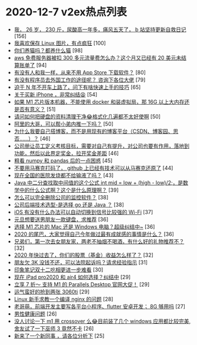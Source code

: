 # 2020-12-7 v2ex热点列表

+ [我， 26 岁， 230 斤，尿酸高一年多，痛风五天了， b 站坚持更新自救日记](https://www.v2ex.com/t/732765#reply156) [156]
+ [我喜欢保存 Linux 图片，有点疯狂](https://www.v2ex.com/t/732816#reply100) [100]
+ [你们养猫吗？都养什么猫](https://www.v2ex.com/t/732876#reply98) [98]
+ [aws 免费服务器被扣 300 多元流量费怎么办？这个月又已经有 20 美元未结算账单了](https://www.v2ex.com/t/732882#reply94) [94]
+ [有没有人和我一样，从来不用 App Store 下载软件？](https://www.v2ex.com/t/732755#reply80) [80]
+ [有没有程序员去外国工作的途径呢？ 咨询下各位大佬](https://www.v2ex.com/t/732836#reply79) [79]
+ [迫于 N 年不开车上路了，问下有啥快速上手的技巧](https://www.v2ex.com/t/732761#reply65) [65]
+ [关于买新 iPhone ，非常纠结😫](https://www.v2ex.com/t/732897#reply54) [54]
+ [如果 M1 芯片版本机器，不能使用 docker 和装虚拟局，那 16G 以上大内存还是否有意义？](https://www.v2ex.com/t/732804#reply51) [51]
+ [请问如何把硬盘的资料清理干净😂格式化几遍都不太好使啊](https://www.v2ex.com/t/732766#reply50) [50]
+ [阿里的大哥，可以帮小弟内推一下吗？](https://www.v2ex.com/t/732802#reply50) [50]
+ [为什么我要自己搭博客，而不是用现有的博客平台（CSDN、博客园、思否……）？](https://www.v2ex.com/t/732774#reply46) [46]
+ [公司册让员工定义考核目标，需要对自己有提升，对公司也要有作用，落地到功能，然后以此界定奖金，拉开奖金差距](https://www.v2ex.com/t/732840#reply46) [46]
+ [粗看 numpy 和 pandas 后的一点困惑](https://www.v2ex.com/t/732958#reply45) [45]
+ [不要用马赛克打码了， github 上已经有技术可以从马赛克还原了](https://www.v2ex.com/t/732891#reply44) [44]
+ [现在全国的医院发烧都不给输液了吗？](https://www.v2ex.com/t/732929#reply43) [43]
+ [Java 中二分查找取中间值的这个公式 int mid = low + (high - low)/2;，是数学中的什么公式啊？这个是什么原理啊？](https://www.v2ex.com/t/732827#reply39) [39]
+ [怎么可以完全删除公司的监控软件？](https://www.v2ex.com/t/732834#reply38) [38]
+ [公司后端技术选型-是选择 go 还是 Java ？](https://www.v2ex.com/t/733096#reply38) [38]
+ [iOS 有没有什么办法可以自动切换到信号比较强的 Wi-Fi](https://www.v2ex.com/t/732776#reply37) [37]
+ [元旦想要送男朋友一款键盘，求推荐](https://www.v2ex.com/t/732956#reply36) [36]
+ [选择 M1 芯片的 Mac 还是 Windows 电脑？超级纠结中~](https://www.v2ex.com/t/733074#reply36) [36]
+ [2020 的尾巴，大家觉得自己今年做过最有成就感的事情是什么？](https://www.v2ex.com/t/732901#reply36) [36]
+ [兄弟们，第一次去女朋友家，两老不抽烟不喝酒，有什么好的礼物推荐不？](https://www.v2ex.com/t/732957#reply32) [32]
+ [2020 年快过去了，你们的股票（基金）收益怎么样了？](https://www.v2ex.com/t/732982#reply32) [32]
+ [朋友欠 3K 没钱不还，可以法院起诉吗？请求经验指示](https://www.v2ex.com/t/732812#reply31) [31]
+ [印象笔记双十二吃相更进一步难看](https://www.v2ex.com/t/732819#reply30) [30]
+ [现在 iPad pro2020 和 air4 如何选择？纠结中](https://www.v2ex.com/t/732998#reply29) [29]
+ [立享 7 折～ 支持 M1 的 Parallels Desktop 官网大促！](https://www.v2ex.com/t/732842#reply29) [29]
+ [运气蛮好的抢到两张 3060ti](https://www.v2ex.com/t/732848#reply29) [29]
+ [Linux 新手求教一个编译 nginx 的问题](https://www.v2ex.com/t/732768#reply28) [28]
+ [老哥萌，前端开发主要写各平台小程序、flutter 安卓开发； 8G 够用吗](https://www.v2ex.com/t/732809#reply27) [27]
+ [男性健康问题](https://www.v2ex.com/t/732780#reply26) [26]
+ [没人讨论一下 m1 用 crossover 么😂目前装了几个 windows 应用都比较完美,舍友试了一下巫师 3 竟然不卡](https://www.v2ex.com/t/733090#reply26) [26]
+ [新来了一个新同事 ，请各位分析下](https://www.v2ex.com/t/732925#reply25) [25]
